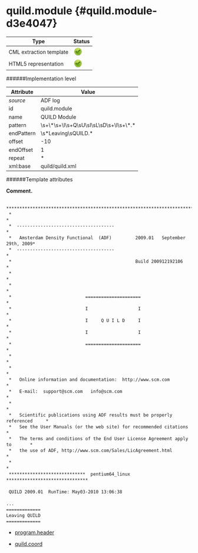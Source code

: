 # quild.module {#quild.module-d3e4047}


| Type                                                                                                                                                                                                  | Status                                                                                                                                                                                                |
|----|----|
| CML extraction template                                                                                                                                                                               | ![](/imgs/Total.png)                                                                                                                                                                                  |
| HTML5 representation                                                                                                                                                                                  | ![](/imgs/Total.png)                                                                                                                                                                                  |

######Implementation level

| Attribute                                                                                                                                                                                             | Value                                                                                                                                                                                                 |
|----|----|
| *source*                                                                                                                                                                                              | ADF log                                                                                                                                                                                               |
| id                                                                                                                                                                                                    | quild.module                                                                                                                                                                                          |
| name                                                                                                                                                                                                  | QUILD Module                                                                                                                                                                                          |
| pattern                                                                                                                                                                                               | \\s+\\\*\\s+\\I\\s+Q\\sU\\sI\\sL\\sD\\s+\\I\\s+\\\*.\*                                                                                                                                                |
| endPattern                                                                                                                                                                                            | \\s\*Leaving\\sQUILD.\*                                                                                                                                                                               |
| offset                                                                                                                                                                                                | -10                                                                                                                                                                                                   |
| endOffset                                                                                                                                                                                             | 1                                                                                                                                                                                                     |
| repeat                                                                                                                                                                                                | \*                                                                                                                                                                                                    |
| xml:base                                                                                                                                                                                              | quild/quild.xml                                                                                                                                                                                       |

######Template attributes

**Comment.**

     *******************************************************************************
     *                                                                             *
     *  -------------------------------------                                      *
     *   Amsterdam Density Functional  (ADF)         2009.01   September 29th, 2009*
     *  -------------------------------------                                      *
     *                                               Build 200912192106            *
     *                                                                             *
     *                                                                             *
     *                            =====================                            *
     *                            I                   I                            *
     *                            I     Q U I L D     I                            *
     *                            I                   I                            *
     *                            =====================                            *
     *                                                                             *
     *                                                                             *
     *   Online information and documentation:  http://www.scm.com                 *
     *   E-mail:  support@scm.com   info@scm.com                                   *
     *                                                                             *
     *   Scientific publications using ADF results must be properly referenced     *
     *   See the User Manuals (or the web site) for recommended citations          *
     *   The terms and conditions of the End User License Agreement apply to       *
     *   the use of ADF, http://www.scm.com/Sales/LicAgreement.html                *
     *                                                                             *
     *****************************  pentium64_linux  *******************************
     
     QUILD 2009.01  RunTime: May03-2010 13:06:38
     
    ...
    =============
    Leaving QUILD
    =============
     
        

-   [program.header](/out/md/cml/adf_log/program.header-d3e4054.md)

<!-- -->

-   [quild.coord](/out/md/cml/adf_log/quild.coord-d3e4173.md)


